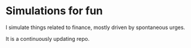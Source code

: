 # Simulations for fun
I simulate things related to finance, mostly driven by spontaneous urges. 

It is a continuously updating repo.